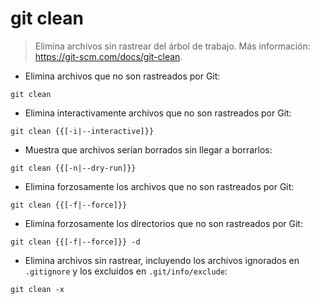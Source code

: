 # git clean

> Elimina archivos sin rastrear del árbol de trabajo.
> Más información: <https://git-scm.com/docs/git-clean>.

- Elimina archivos que no son rastreados por Git:

`git clean`

- Elimina interactivamente archivos que no son rastreados por Git:

`git clean {{[-i|--interactive]}}`

- Muestra que archivos serían borrados sin llegar a borrarlos:

`git clean {{[-n|--dry-run]}}`

- Elimina forzosamente los archivos que no son rastreados por Git:

`git clean {{[-f|--force]}}`

- Elimina forzosamente los directorios que no son rastreados por Git:

`git clean {{[-f|--force]}} -d`

- Elimina archivos sin rastrear, incluyendo los archivos ignorados en `.gitignore` y los excluidos en `.git/info/exclude`:

`git clean -x`
